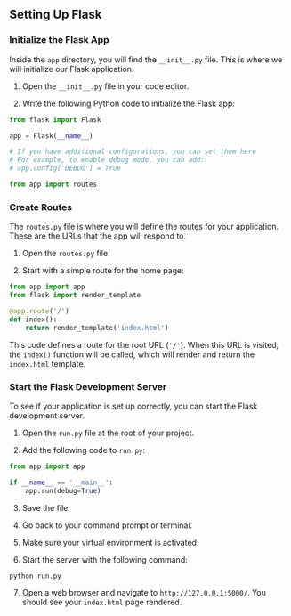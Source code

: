 ## Setting Up Flask

### Initialize the Flask App

Inside the `app` directory, you will find the `__init__.py` file. This is where we will initialize our Flask application.

1. Open the `__init__.py` file in your code editor.

2. Write the following Python code to initialize the Flask app:

```python
from flask import Flask

app = Flask(__name__)

# If you have additional configurations, you can set them here
# For example, to enable debug mode, you can add:
# app.config['DEBUG'] = True

from app import routes
```
### Create Routes

The `routes.py` file is where you will define the routes for your application. These are the URLs that the app will respond to.

1. Open the `routes.py` file.

2. Start with a simple route for the home page:

```python
from app import app
from flask import render_template

@app.route('/')
def index():
    return render_template('index.html')
```

This code defines a route for the root URL (`'/'`). When this URL is visited, the `index()` function will be called, which will render and return the `index.html` template.

### Start the Flask Development Server

To see if your application is set up correctly, you can start the Flask development server.

1. Open the `run.py` file at the root of your project.

2. Add the following code to `run.py`:

```python
from app import app

if __name__ == '__main__':
    app.run(debug=True)
```

3. Save the file.

4. Go back to your command prompt or terminal.

5. Make sure your virtual environment is activated.

6. Start the server with the following command:

```bash
python run.py
```

7. Open a web browser and navigate to `http://127.0.0.1:5000/`. You should see your `index.html` page rendered.

